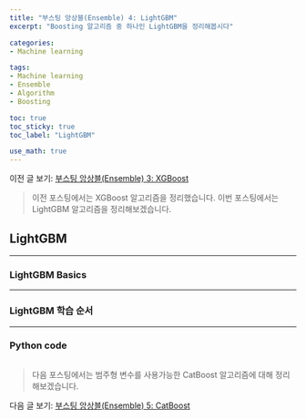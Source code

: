 ```yaml
---
title: "부스팅 앙상블(Ensemble) 4: LightGBM"
excerpt: "Boosting 알고리즘 중 하나인 LightGBM을 정리해봅시다"

categories:
- Machine learning

tags:
- Machine learning
- Ensemble
- Algorithm
- Boosting

toc: true
toc_sticky: true
toc_label: "LightGBM"

use_math: true
---
```


이전 글 보기: [부스팅 앙상블(Ensemble) 3: XGBoost](https://tyami.github.io/machine%20learning/ensemble-5-boosting-XGBoost/)

> 이전 포스팅에서는 XGBoost 알고리즘을 정리했습니다.
> 이번 포스팅에서는 LightGBM 알고리즘을 정리해보겠습니다.
 
## LightGBM

---

### LightGBM Basics

---

### LightGBM 학습 순서

---

### Python code
```python

```

> 다음 포스팅에서는 범주형 변수를 사용가능한 CatBoost 알고리즘에 대해 정리해보겠습니다.

다음 글 보기: [부스팅 앙상블(Ensemble) 5: CatBoost](https://tyami.github.io/machine%20learning/ensemble-7-boosting-CatBoost/)